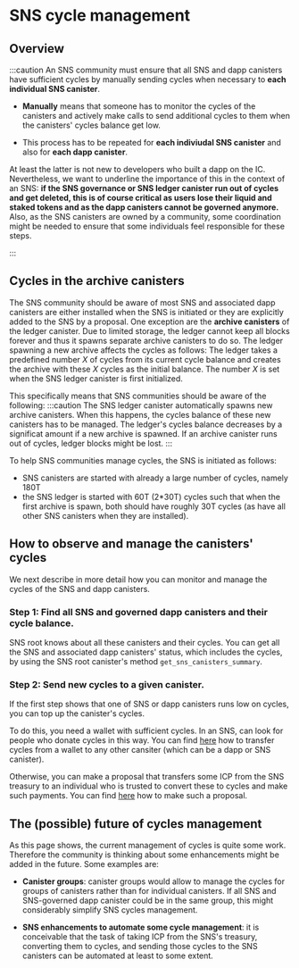 # SNS cycle management

## Overview
:::caution
An SNS community must ensure that all SNS and dapp canisters
have sufficient cycles by manually sending cycles when necessary to
**each individual SNS canister**.


- **Manually** means that someone has to monitor the cycles of the
   canisters and actively make calls to send additional cycles to them
   when the canisters' cycles balance get low.
   
- This process has to be repeated for **each indiviudal SNS canister** 
and also for **each dapp canister**.


   
At least the latter is not new to developers who built a dapp on the IC.
Nevertheless, we want to underline the importance of this in the context
of an SNS: **if the SNS governance or SNS ledger canister run out of cycles
and get deleted, this is of course critical as users lose their
liquid and staked tokens and as the dapp canisters cannot be governed
anymore.**
Also, as the SNS canisters are owned by a community, some
coordination might be needed to ensure that some individuals
feel responsible for these steps.

:::

## Cycles in the archive canisters
The SNS community should be aware of most SNS and associated dapp 
canisters are either installed when the SNS is initiated or they are
explicitly added to the SNS by a proposal.
One exception are the **archive canisters** of the ledger canister.
Due to limited storage, the ledger cannot keep all blocks forever and
thus it spawns separate archive canisters to do so.
The ledger spawning a new archive affects the cycles as follows:
The ledger takes a predefined number *X* of cycles from its current
cycle balance and creates the archive with these *X* cycles as the
initial balance. The number *X* is set when the SNS ledger canister is 
first initialized.

This specifically means that SNS communities should be aware of the
following:
:::caution
The SNS ledger canister automatically spawns new archive
canisters.
When this happens, the cycles balance of these new canisters has
to be managed. The ledger's cycles balance decreases by a 
significat amount if a new archive is spawned.
If an archive canister runs out of cycles,
ledger blocks might be lost.
:::

To help SNS communities manage cycles, the SNS is initiated as follows:
* SNS canisters are started with already a large number of cycles,
  namely 180T
* the SNS ledger is started with 60T (2*30T) cycles such
  that when the first archive is spawn,
  both should have roughly 30T cycles (as have all other SNS
  canisters when they are installed).


## How to observe and manage the canisters' cycles
We next describe in more detail how you can monitor and manage the
cycles of the SNS and dapp canisters.

### Step 1: Find all SNS and governed dapp canisters and their cycle balance.
SNS root knows about all these canisters and their cycles. 
You can get all the SNS and associated dapp canisters' status,
which includes the cycles, by using the SNS root canister's method
`get_sns_canisters_summary`.
<!-- dfx, dashboard?-->

### Step 2: Send new cycles to a given canister.
If the first step shows that one of SNS or dapp canisters runs 
low on cycles, you can top up the canister's cycles.

To do this, you need a wallet with sufficient cycles.
In an SNS, can look for people who donate cycles in this way.
You can find [here](https://internetcomputer.org/docs/current/developer-docs/production/topping-up-canister/#option-2-if-you-have-cycles-on-your-cycles-wallet) how to transfer cycles from a wallet to any other cansiter (which can be a dapp or SNS canister).

Otherwise, you can make a proposal that transfers some ICP
from the SNS treasury to an individual who is trusted to convert these to cycles and make such payments.
You can find [here](./making-proposals.md) how to make such a proposal.

<!--## Helpful community tools
- Is referring to community tools sth that we do? (think it would be nice)
Ask authors of tools for permission
-->

## The (possible) future of cycles management
As this page shows, the current management of cycles is 
quite some work.
Therefore the community is thinking about some enhancements
might be added in the future. Some examples are:

- **Canister groups**: canister groups would allow to manage
   the cycles for groups of canisters rather than for
   individual canisters. If all SNS and SNS-governed dapp
   canister could be in the same group, this might considerably
   simplify SNS cycles management.  
   
- **SNS enhancements to automate some cycle management**: it is 
conceivable that the task of taking ICP from the SNS's treasury,
   converting them to cycles, and sending those cycles to the 
   SNS canisters can be automated at least to some extent.
